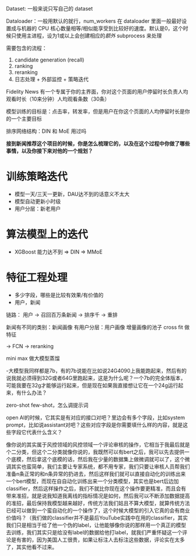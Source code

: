 Dataset: 一般来说只写自己的 dataset

Dataloader：一般用默认的就行，num_workers 在 dataloader 里面一般最好设置成与机器的 CPU 核心数量相等/相似能享受到比较好的速度。默认是0，这个时候只使用主进程，设为1或以上会创建相应的*额外* subprocess 来处理

需要包含的流程：
1. candidate generation (recall)
2. ranking
3. reranking
4. 日志处理 + 外部监控 + 策略迭代

Fidelity News 有一个专属于你的主界面，你对这个页面的用户停留时长负责人均观看时长（10来分钟）人均观看条数（30条）

模型训练的目标是：点击率，转发率，但是用户在你这个页面的人均停留时长是你的一个主要目标

排序网络结构：DIN 和 MoE 用过吗

**接到新闻推荐这个项目的时候，你是怎么梳理它的，以及在这个过程中你做了哪些事情，以及你接下来对他的一个规划？**

# 训练策略迭代

- 模型一天/三天一更新，DAU达不到的话意义不太大
- 模型自动更新小时级
- 用户分层：新老用户

# 算法模型上的迭代

- XGBoost 能力达不到 => DIN => MMoE

# 特征工程处理

- 多少字段，哪些是比较有效果/有价值的
- 用户，新闻

链路：
用户 -> 召回百万条新闻 -> 排序千 -> 重排

新闻有不同的类别：新闻画像
有用户分层：用户画像
增量画像的池子 cross fit 做特征

-> FCN -> reranking

mini max 做大模型蒸馏

-大模型我同样都是7b，有的7b说能在比如说24G4090上我能跑起来，然后有的说我就必须得到32G或者64G里跑起来，这是为什么呢？一个7b的完全体版本，可能我要在32g才能够运行起来，但是现在如果我直接想让它在一个24g运行起来，有什么办法？

zero-shot few-shot，怎么调提示词

open AI的时候，它其实是有对应的接口对吧？里边会有多个字段，比如system prompt，比如说assistant对吧？这些对应字段是你需要填什么样的内容，就是这些字段它代表什么含义？

像你说的其实属于风控领域的风控领域一个评论审核的操作，它相当于我最后就是个二分类，但这个二分类就像你说的，我既然可以有bert之后，我可以先去提供一个底模，然后拿这个底模的话，然后我在少量的数据集上做微调就可以了，这个微调其实也蛮简单，我们主要让专家系统，都不用专家，我们只要让审核人员帮我们准备n条正常的和n条异常的扔进去，然后这样我们就可以直接自动化的训练出来一个bert模型，而现在自自动化训练出来一个分类模型，其实也是bert后边加classifier，然后这样操作之后，我们不就比你现在这个操作要更精准，而且会有带来准招，就是说我知道我离线的指标情况是如何，然后我可以不断添加数据提高的准招，最后保持我模型越来越好，传统方法我们姑且不算大模型，就算传统方法已经可以做到一个蛮自动化的一个操作了，这个时候大模型的引入它真的会有商业价值吗？（我们做的classifier并不是最后YouTube实践中在用的classifier，其实我们只是相当于给了他一个伪的label，让他能够像你说的那样用一个真正的模型去训练，我们其实只是给没有label的数据给他打label，就我们严重怀疑这一个评论是有害的，因为美国人工很贵，如果让标注人去标注这些数据，评论实在太多了，其实他看不过来。